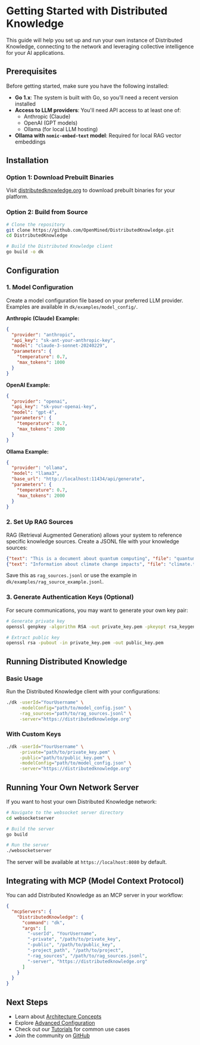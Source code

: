 # Getting Started with Distributed Knowledge

This guide will help you set up and run your own instance of Distributed Knowledge, connecting to the network and leveraging collective intelligence for your AI applications.

## Prerequisites

Before getting started, make sure you have the following installed:

- **Go 1.x**: The system is built with Go, so you'll need a recent version installed
- **Access to LLM providers**: You'll need API access to at least one of:
  - Anthropic (Claude)
  - OpenAI (GPT models)
  - Ollama (for local LLM hosting)
- **Ollama with `nomic-embed-text` model**: Required for local RAG vector embeddings

## Installation

### Option 1: Download Prebuilt Binaries

Visit [distributedknowledge.org](https://distributedknowledge.org) to download prebuilt binaries for your platform.

### Option 2: Build from Source

```bash
# Clone the repository
git clone https://github.com/OpenMined/DistributedKnowledge.git
cd DistributedKnowledge

# Build the Distributed Knowledge client
go build -o dk
```

## Configuration 

### 1. Model Configuration

Create a model configuration file based on your preferred LLM provider. Examples are available in `dk/examples/model_config/`.

**Anthropic (Claude) Example:**
```json
{
  "provider": "anthropic",
  "api_key": "sk-ant-your-anthropic-key",
  "model": "claude-3-sonnet-20240229",
  "parameters": {
    "temperature": 0.7,
    "max_tokens": 1000
  }
}
```

**OpenAI Example:**
```json
{
  "provider": "openai",
  "api_key": "sk-your-openai-key",
  "model": "gpt-4",
  "parameters": {
    "temperature": 0.7,
    "max_tokens": 2000
  }
}
```

**Ollama Example:**
```json
{
  "provider": "ollama",
  "model": "llama3",
  "base_url": "http://localhost:11434/api/generate",
  "parameters": {
    "temperature": 0.7,
    "max_tokens": 2000
  }
}
```

### 2. Set Up RAG Sources

RAG (Retrieval Augmented Generation) allows your system to reference specific knowledge sources. Create a JSONL file with your knowledge sources:

```json
{"text": "This is a document about quantum computing", "file": "quantum.txt"}
{"text": "Information about climate change impacts", "file": "climate.txt"}
```

Save this as `rag_sources.jsonl` or use the example in `dk/examples/rag_source_example.jsonl`.

### 3. Generate Authentication Keys (Optional)

For secure communications, you may want to generate your own key pair:

```bash
# Generate private key
openssl genpkey -algorithm RSA -out private_key.pem -pkeyopt rsa_keygen_bits:2048

# Extract public key
openssl rsa -pubout -in private_key.pem -out public_key.pem
```

## Running Distributed Knowledge

### Basic Usage

Run the Distributed Knowledge client with your configurations:

```bash
./dk -userId="YourUsername" \
     -modelConfig="path/to/model_config.json" \
     -rag_sources="path/to/rag_sources.jsonl" \
     -server="https://distributedknowledge.org"
```

### With Custom Keys

```bash
./dk -userId="YourUsername" \
     -private="path/to/private_key.pem" \
     -public="path/to/public_key.pem" \
     -modelConfig="path/to/model_config.json" \
     -server="https://distributedknowledge.org"
```

## Running Your Own Network Server

If you want to host your own Distributed Knowledge network:

```bash
# Navigate to the websocket server directory
cd websocketserver

# Build the server
go build

# Run the server
./websocketserver
```

The server will be available at `https://localhost:8080` by default.

## Integrating with MCP (Model Context Protocol)

You can add Distributed Knowledge as an MCP server in your workflow:

```json
{
  "mcpServers": {
    "DistributedKnowledge": {
      "command": "dk",
      "args": [
        "-userId", "YourUsername",
        "-private", "/path/to/private_key",
        "-public", "/path/to/public_key",
        "-project_path", "/path/to/project",
        "-rag_sources", "/path/to/rag_sources.jsonl",
        "-server", "https://distributedknowledge.org"
      ]
    }
  }
}
```

## Next Steps

- Learn about [Architecture Concepts](../architecture/overview.md)
- Explore [Advanced Configuration](../configuration/advanced.md)
- Check out our [Tutorials](../tutorials/basic_usage.md) for common use cases
- Join the community on [GitHub](https://github.com/OpenMined/DistributedKnowledge)
